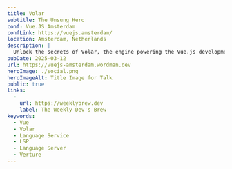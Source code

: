 ```yaml
---
title: Volar
subtitle: The Unsung Hero
conf: Vue.JS Amsterdam
confLink: https://vuejs.amsterdam/
location: Amsterdam, Netherlands
description: |
  Unlock the secrets of Volar, the engine powering the Vue.js development experience, with an under-the-hood look at its architecture and core functionalities. We will explore how Volar achieves its advanced language support and seamless TypeScript integration, enhancing productivity and development workflows. This talk promises a deep dive into the technical foundations of Volar, equipping attendees with the knowledge to fully harness its capabilities in their Vue.js projects.
pubDate: 2025-03-12
url: https://vuejs-amsterdam.wordman.dev
heroImage: ./social.png
heroImageAlt: Title Image for Talk
public: true
links:
  - 
    url: https://weeklybrew.dev
    label: The Weekly Dev's Brew
keywords:
  - Vue
  - Volar
  - Language Service
  - LSP
  - Language Server
  - Verture
---
```

